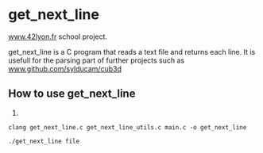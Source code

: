# get_next_line

www.42lyon.fr school project.

get_next_line is a C program that reads a text file and returns each line. It is usefull for the parsing part of further projects such as www.github.com/sylducam/cub3d

## How to use get_next_line
1)
```
clang get_next_line.c get_next_line_utils.c main.c -o get_next_line
```
```
./get_next_line file
```
